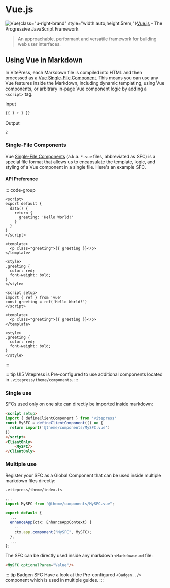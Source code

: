 # Vue.js <Badgen package="vue" style="float:right"/>

![Vue](/icons/logo/Vuejs.svg){class="u-right-brand" style="width:auto;height:5rem;"}[Vue.js](https://vuejs.org/) - The Progressive JavaScript Framework
>An approachable, performant and versatile framework for building web user interfaces.

## Using Vue in Markdown
In VitePress, each Markdown file is compiled into HTML and then processed as a [Vue Single-File Component](https://vuejs.org/guide/scaling-up/sfc.html). This means you can use any Vue features inside the Markdown, including dynamic templating, using Vue components, or arbitrary in-page Vue component logic by adding a ``<script>`` tag.

Input

```md
{{ 1 + 1 }}
```

Output
```html
2
```

### Single-File Components
Vue [Single-File Components](https://vuejs.org/guide/scaling-up/sfc.html) (a.k.a. ``*.vue`` files, abbreviated as SFC) is a special file format that allows us to encapsulate the template, logic, and styling of a Vue component in a single file. Here's an example SFC.

#### API Preference

::: code-group

```vue [Options API]
<script>
export default {
  data() {
    return {
      greeting: 'Hello World!'
    }
  }
}
</script>

<template>
  <p class="greeting">{{ greeting }}</p>
</template>

<style>
.greeting {
  color: red;
  font-weight: bold;
}
</style>
```

```vue [Composition API]
<script setup>
import { ref } from 'vue'
const greeting = ref('Hello World!')
</script>

<template>
  <p class="greeting">{{ greeting }}</p>
</template>

<style>
.greeting {
  color: red;
  font-weight: bold;
}
</style>
```

:::

::: tip UI5 Vitepress is Pre-configured to use additional components located in 
``.vitepress/theme/components``.
:::

### Single use
SFCs used only on one site can directly be imported inside markdown:

```html
<script setup>
import { defineClientComponent } from 'vitepress'
const MySFC = defineClientComponent(() => {
  return import('@theme/components/MySFC.vue')
})
</script>
<ClientOnly>
    <MySFC/>
</ClientOnly>
```

### Multiple use
Register your SFC as a Global Component that can be used inside multiple markdown files directly:

``.vitepress/theme/ìndex.ts``

```ts
...
import MySFC from "@theme/components/MySFC.vue";

export default {
  ...
  enhanceApp(ctx: EnhanceAppContext) {
    ...
    ctx.app.component("MySFC", MySFC);
  },
  ...
};
```

The SFC can be directly used inside any markdown ``<Markdown>.md`` file:

```md
<MySFC optionalParam="Value"/>
```

::: tip Badgen SFC
Have a look at the Pre-configured ``<Badgen../>`` component which is used in multiple guides.
:::